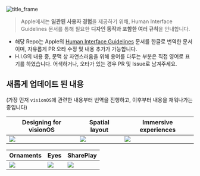 ![title_frame](https://github.com/i-colours-u/Human-Interface-Guidelines-KR/assets/60260284/c06ab680-1f17-4923-b854-840dfc1e68d8)

> Apple에서는 **일관된 사용자 경험**을 제공하기 위해, Human Interface Guidelines 문서를 통해 필요한 **디자인 동작과 포함한 여러 규칙**을 안내합니다.

- 해당 Repo는 Apple의 [Human Interface Guidelines](https://developer.apple.com/design/human-interface-guidelines) 문서를 한글로 번역한 문서이며, 자유롭게 PR 오타 수정 및 내용 추가가 가능합니다. 
- H.I.G의 내용 중, 문맥 상 자연스러움을 위해 용어를 다루는 부분은 직접 영어로 표기를 하였습니다. 어색하거나, 오타가 있는 경우 PR 및 Issue로 남겨주세요.

## 새롭게 업데이트 된 내용

(가장 먼저 `visionOS`에 관련한 내용부터 번역을 진행하고, 이후부터 내용을 채워나가는 중입니다)

| Designing for visionOS | Spatial layout | Immersive experiences |
| ---- | ---- | ---- |
|   [![](https://i.imgur.com/2wZAL5F.png)](Platforms/Designing-for-visionOS)   |    [![](https://i.imgur.com/FcVD32n.png)](Foundations/Spatial-layout)  |   [![](https://i.imgur.com/ExFBY99.png)](Foundations/Immersive_experiences)  |     

| Ornaments | Eyes | SharePlay |
| ---- | ---- | ---- |
|   [![](https://i.imgur.com/LQQ4U7P.png)](Components/Menus-and-actions/Ornaments)   |    [![](https://i.imgur.com/mvxXPGn.png)](Inputs/Eyes)  |   [![](https://i.imgur.com/lWTV4Nr.png)](Technologies/SharePlay)  |     

